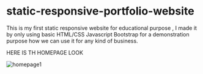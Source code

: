 # static-responsive-portfolio-website
This is my first static responsive website for educational purpose , I made it by only using basic HTML/CSS Javascript Bootstrap for a demonstration purpose how we can use it for any kind of business.

HERE IS TH HOMEPAGE LOOK

![homepage1](https://user-images.githubusercontent.com/52366547/103858039-a4559a00-50dd-11eb-8cba-031a05b4d659.jpg)
